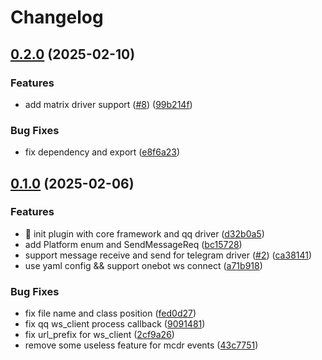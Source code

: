 # Changelog

## [0.2.0](https://github.com/MCDReforged-Towhee-Community/ImAPI/compare/im_api-v0.1.0...im_api-v0.2.0) (2025-02-10)


### Features

* add matrix driver support ([#8](https://github.com/MCDReforged-Towhee-Community/ImAPI/issues/8)) ([99b214f](https://github.com/MCDReforged-Towhee-Community/ImAPI/commit/99b214fca6a35531c94c65da62ce81d6c855ae0f))


### Bug Fixes

* fix dependency and export ([e8f6a23](https://github.com/MCDReforged-Towhee-Community/ImAPI/commit/e8f6a236e2f5da99b1ba7949aecee9779297fabd))

## [0.1.0](https://github.com/MCDReforged-Towhee-Community/ImAPI/compare/im_api-v0.0.1...im_api-v0.1.0) (2025-02-06)


### Features

* :tada: init plugin with core framework and qq driver ([d32b0a5](https://github.com/MCDReforged-Towhee-Community/ImAPI/commit/d32b0a5431bdfe14ca5e600a443d21490fe1c9ce))
* add Platform enum and SendMessageReq ([bc15728](https://github.com/MCDReforged-Towhee-Community/ImAPI/commit/bc157286ce6f10aa0b809b3bffae5e2429ebd3be))
* support message receive and send for telegram driver ([#2](https://github.com/MCDReforged-Towhee-Community/ImAPI/issues/2)) ([ca38141](https://github.com/MCDReforged-Towhee-Community/ImAPI/commit/ca3814183e554ae93da310db4c2da43cc204e0a8))
* use yaml config && support onebot ws connect ([a71b918](https://github.com/MCDReforged-Towhee-Community/ImAPI/commit/a71b918e4750fc2ab96ff493189df8afbbddded7))


### Bug Fixes

* fix file name and class position ([fed0d27](https://github.com/MCDReforged-Towhee-Community/ImAPI/commit/fed0d2746c71d7000a56a0b7310397b750fde0a3))
* fix qq ws_client process callback ([9091481](https://github.com/MCDReforged-Towhee-Community/ImAPI/commit/90914813f769e04102543072871e781ea33983be))
* fix url_prefix for ws_client ([2cf9a26](https://github.com/MCDReforged-Towhee-Community/ImAPI/commit/2cf9a26c8dbd1931d8a9af2ae3f448578fe1ec6d))
* remove some useless feature for mcdr events ([43c7751](https://github.com/MCDReforged-Towhee-Community/ImAPI/commit/43c7751659892f92365789cbaf365693009cbdfb))

